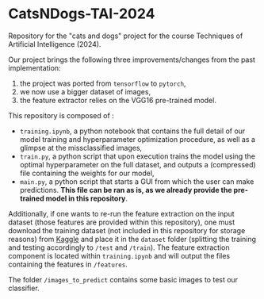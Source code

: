# CatsNDogs-TAI-2024
Repository for the "cats and dogs" project for the course Techniques of Artificial Intelligence (2024).

Our project brings the following three improvements/changes from the past implementation:
1. the project was ported from `tensorflow` to `pytorch`, 
2. we now use a bigger dataset of images,
3. the feature extractor relies on the VGG16 pre-trained model.

This repository is composed of :
- `training.ipynb`, a python notebook that contains the full detail of our model training and hyperparameter optimization procedure, as well as a glimpse at the missclassified images,
- `train.py`, a python script that upon execution trains the model using the optimal hyperparameter on the full dataset, and outputs a (compressed) file containing the weights for our model,
- `main.py`, a python script that starts a GUI from which the user can make predictions. **This file can be ran as is, as we already provide the pre-trained model in this repository**.

Additionally, if one wants to re-run the feature extraction on the input dataset (those features are provided within this repository), one must download the training dataset (not included in this repository for storage reasons) from [Kaggle](https://www.kaggle.com/datasets/chetankv/dogs-cats-images/data) and place it in the `dataset` folder (splitting the training and testing accordingly to `/test` and `/train`). The feature extraction component is located within `training.ipynb` and will output the files containing the features in `/features`.

The folder `/images_to_predict` contains some basic images to test our classifier.